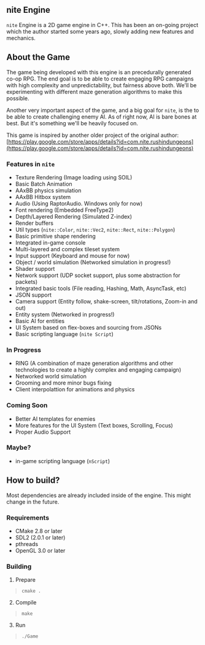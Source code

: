 nite Engine
----------

`nite` Engine is a 2D game engine in C++. This has been an on-going project which the author started some years ago, slowly adding new features and mechanics.

About the Game
--------------
The game being developed with this engine is an precedurally generated co-op RPG. The end goal is to be able to create engaging RPG campaigns with high complexity and unpredictability, but fairness above both. We'll be experimenting with different maze generation algorithms to make this possible.

Another very important aspect of the game, and a big goal for `nite`, is the to be able to create challenging enemy AI. As of right now, AI is bare bones at best. But it's
something we'll be heavily focused on.

This game is inspired by another older project of the original author: [https://play.google.com/store/apps/details?id=com.nite.rushindungeons](https://play.google.com/store/apps/details?id=com.nite.rushindungeons)


### Features in `nite`
- Texture Rendering (Image loading using SOIL)
- Basic Batch Animation
- AAxBB physics simulation
- AAxBB Hitbox system
- Audio (Using RaptorAudio. Windows only for now)
- Font rendering (Embedded FreeType2) 
- Depth/Layered Rendering (Simulated Z-index)
- Render buffers
- Util types (`nite::Color`, `nite::Vec2`, `nite::Rect`, `nite::Polygon`)
- Basic primitive shape rendering
- Integrated in-game console
- Multi-layered and complex tileset system
- Input support (Keyboard and mouse for now)
- Object / world simulation (Networked simulation in progress!)
- Shader support
- Network support (UDP socket support, plus some abstraction for packets)
- Integrated basic tools (File reading, Hashing, Math, AsyncTask, etc)
- JSON support
- Camera support (Entity follow, shake-screen, tilt/rotations, Zoom-in and out)
- Entity system (Networked in progress!)
- Basic AI for entities
- UI System based on flex-boxes and sourcing from JSONs
- Basic scripting language (`nite Script`)

### In Progress
- RING (A combination of maze generation algorithms and other technologies to create a highly complex and engaging campaign)
- Networked world simulation
- Grooming and more minor bugs fixing
- Client interpolattion for animations and physics

### Coming Soon
- Better AI templates for enemies
- More features for the UI System (Text boxes, Scrolling, Focus)
- Proper Audio Support

### Maybe?
- in-game scripting language (`nScript`)

How to build?
------------

Most dependencies are already included inside of the engine. This might change in the future.

### Requirements 
- CMake 2.8 or later
- SDL2 (2.0.1 or later)
- pthreads
- OpenGL 3.0 or later

### Building

1. Prepare
> `cmake .`

2. Compile
> `make`

3. Run
> `./Game`